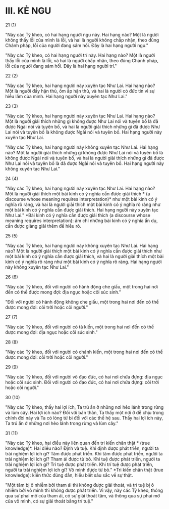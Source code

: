 # III. KẺ NGU

21 (1)

"Này các Tỳ kheo, có hai hạng người ngu này. Hai hạng nào? Một là người không thấy lỗi của mình là lỗi, và hai là người không chấp nhận, theo đúng Chánh pháp, lỗi của người đang sám hối. Đây là hai hạng người ngu."

"Này các Tỳ kheo, có hai hạng người trí này. Hai hạng nào? Một là người thấy lỗi của mình là lỗi, và hai là người chấp nhận, theo đúng Chánh pháp, lỗi của người đang sám hối. Đây là hai hạng người trí."

22 (2)

"Này các Tỳ kheo, hai hạng người này xuyên tạc Như Lai. Hai hạng nào? Một là người đầy hận thù, ôm ấp hận thù, và hai là người có đức tin vì sự hiểu lầm của mình. Hai hạng người này xuyên tạc Như Lai."

23 (3)

"Này các Tỳ kheo, hai hạng người này xuyên tạc Như Lai. Hai hạng nào? Một là người giải thích những gì không được Như Lai nói và tuyên bố là đã được Ngài nói và tuyên bố, và hai là người giải thích những gì đã được Như Lai nói và tuyên bố là không được Ngài nói và tuyên bố. Hai hạng người này xuyên tạc Như Lai.

"Này các Tỳ kheo, hai hạng người này không xuyên tạc Như Lai. Hai hạng nào? Một là người giải thích những gì không được Như Lai nói và tuyên bố là không được Ngài nói và tuyên bố, và hai là người giải thích những gì đã được Như Lai nói và tuyên bố là đã được Ngài nói và tuyên bố. Hai hạng người này không xuyên tạc Như Lai."

24 (4)

"Này các Tỳ kheo, hai hạng người này xuyên tạc Như Lai. Hai hạng nào? Một là người giải thích một bài kinh có ý nghĩa cần được giải thích * (a discourse whose meaning requires interpretation)* như một bài kinh có ý nghĩa rõ ràng, và hai là người giải thích một bài kinh có ý nghĩa rõ ràng như một bài kinh có ý nghĩa cần được giải thích. Hai hạng người này xuyên tạc Như Lai."
*Bài kinh có ý nghĩa cần được giải thích (a discourse whose meaning requires interpretation): ám chỉ những bài kinh có ý nghĩa ẩn dụ, cần được giảng giải thêm để hiểu rõ.

25 (5)

"Này các Tỳ kheo, hai hạng người này không xuyên tạc Như Lai. Hai hạng nào? Một là người giải thích một bài kinh có ý nghĩa cần được giải thích như một bài kinh có ý nghĩa cần được giải thích, và hai là người giải thích một bài kinh có ý nghĩa rõ ràng như một bài kinh có ý nghĩa rõ ràng. Hai hạng người này không xuyên tạc Như Lai."

26 (6)

"Này các Tỳ kheo, đối với người có hành động che giấu, một trong hai nơi đến có thể được mong đợi: địa ngục hoặc cõi súc sinh."

"Đối với người có hành động không che giấu, một trong hai nơi đến có thể được mong đợi: cõi trời hoặc cõi người."

27 (7)

"Này các Tỳ kheo, đối với người có tà kiến, một trong hai nơi đến có thể được mong đợi: địa ngục hoặc cõi súc sinh."

28 (8)

"Này các Tỳ kheo, đối với người có chánh kiến, một trong hai nơi đến có thể được mong đợi: cõi trời hoặc cõi người."

29 (9)

"Này các Tỳ kheo, đối với người vô đạo đức, có hai nơi chứa đựng: địa ngục hoặc cõi súc sinh. Đối với người có đạo đức, có hai nơi chứa đựng: cõi trời hoặc cõi người."

30 (10)

"Này các Tỳ kheo, thấy hai lợi ích, Ta trú ẩn ở những nơi hẻo lánh trong rừng và lùm cây. Hai lợi ích nào? Đối với bản thân, Ta thấy một nơi ở dễ chịu trong chính đời này và Ta có lòng từ bi đối với các thế hệ sau. Thấy hai lợi ích này, Ta trú ẩn ở những nơi hẻo lánh trong rừng và lùm cây."

31 (11)

"Này các Tỳ kheo, hai điều này liên quan đến tri kiến chân thật * (true knowledge)*. Hai điều nào? Định và tuệ. Khi định được phát triển, người ta trải nghiệm lợi ích gì? Tâm được phát triển. Khi tâm được phát triển, người ta trải nghiệm lợi ích gì? Tham ái được từ bỏ. Khi tuệ được phát triển, người ta trải nghiệm lợi ích gì? Trí tuệ được phát triển. Khi trí tuệ được phát triển, người ta trải nghiệm lợi ích gì? Vô minh được từ bỏ."
*Tri kiến chân thật (true knowledge): kiến thức đúng đắn, hiểu biết sâu sắc về sự thật.

"Một tâm bị ô nhiễm bởi tham ái thì không được giải thoát, và trí tuệ bị ô nhiễm bởi vô minh thì không được phát triển. Vì vậy, này các Tỳ kheo, thông qua sự phai mờ của tham ái, có sự giải thoát tâm, và thông qua sự phai mờ của vô minh, có sự giải thoát bằng trí tuệ."
